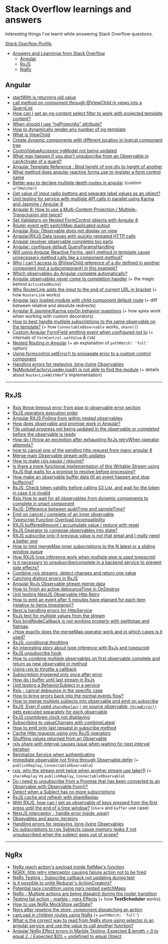 # Stack Overflow learnings and answers

Interesting things I've learnt while answering Stack Overflow questions.

*[Stack Overflow Profile](https://stackoverflow.com/users/9632621/andrei-g%c4%83tej?tab=profile).*

- [Answers and Learnings from Stack Overflow](#answers-and-learnings-from-stack-overflow)
  - [Angular](#angular)
  - [RxJS](#rxjs)
  - [NgRx](#ngrx)

## Angular

* [startWith is returning old value](https://stackoverflow.com/a/57607344/9632621)
* [call method on component through @ViewChild in views into a QueryList](https://stackoverflow.com/a/57516972/9632621)
* [How can I get an ng-content select filter to work with projected template content?](https://stackoverflow.com/a/57822471/9632621)
* [When should I use “ngProjectAs” attribute?](https://stackoverflow.com/a/58574420/9632621)
* [How to dynamically render any number of ng-template](https://stackoverflow.com/a/58866130/9632621)
* [What is ViewChild](https://stackoverflow.com/a/58859787/9632621)
* [Create dynamic components with different location in logical component tree](https://stackoverflow.com/a/58688619/9632621)
* [ControlValueAccessor ngModel not being updated](https://stackoverflow.com/a/59717930/9632621)
* [What may happen if you don't unsubscribe from an Observable in canActivate of a guard?](https://stackoverflow.com/a/59610864/9632621)
* [Angular Template Reference : Bind height of one div to height of another](https://stackoverflow.com/a/59600020/9632621)
* [What method does angular reactive forms use to register a form control name](https://stackoverflow.com/a/59334476/9632621)
* [Better way to declare multiple depth routes in angular](https://stackoverflow.com/a/59009478/9632621) (custom `urlMatcher`)
* [Get value of input radio buttons and separate label values as an object?](https://stackoverflow.com/a/59850077/9632621)
* [Unit testing for service with multiple API calls in parallel using Karma and Jasmine / Angular 8](https://stackoverflow.com/a/59928722/9632621)
* [Angular 8: How to use a Multi-Content-Projection / Multiple-Transclusion slot twice?](https://stackoverflow.com/a/60906231/9632621)
* [Set Validators on Nested FormControl objects with Angular 8](https://stackoverflow.com/a/59974885/9632621)
* [Router event with switchMap duplicated output](https://stackoverflow.com/a/61257762/9632621)
* [Angular Rxjs: Observable does not display on view](https://stackoverflow.com/a/61772025/9632621)
* [Angular/RXJS Data issues with quickly repeated HTTP calls](https://stackoverflow.com/a/61771265/9632621)
* [Angular resolver observable completes too early](https://stackoverflow.com/a/62118446/9632621)
* [Angular: configure default QueryParamsHandling](https://stackoverflow.com/a/62087769/9632621)
* [Will using Angular Reactive Forms .get() method in template cause unnecessary method calls like a component method?](https://stackoverflow.com/a/62038649/9632621)
* [Why I can't access to @ViewChild reference of a div defined in another component (not a subcomponent) in this example?](https://stackoverflow.com/a/61897182/9632621)
* [Which observables do Angular complete automatically?](https://stackoverflow.com/a/62166851/9632621)
* [Angular observables never come to completion handler](https://stackoverflow.com/a/62259184/9632621) (+ the magic behind `ActivatedRoute`)
* [Why RouterLink adds the input to the end of current URL in bracket](https://stackoverflow.com/a/62607924/9632621) (+ how `RouterLink` works)
* [Angular lazy loaded module with child component default route](https://stackoverflow.com/a/62739986/9632621) (+ diff between relative and absolute redirects)
* [Angular 8 Jasmine/Karma spyOn behavior questions](https://stackoverflow.com/a/62811473/9632621) (+ how spies work when working with custom decorators)
* [How to best handle multiple subscriptions to the same observable on the template?](https://stackoverflow.com/a/62829161/9632621) (+ how `ConnectableObservable` works, `share()`)
* [Custom Angular FormField emitting event when configured not to](https://stackoverflow.com/a/62770069/9632621) (+ internals of `FormControl.setValue` & `CVA`)
* [Nested Routing in Angular](https://stackoverflow.com/a/62854244/9632621) (+ an explanation of `pathMatch: 'full'` option)
* [Using formcontrol.setError() to propagate error to a custom control component](https://stackoverflow.com/questions/63078764/using-formcontrol-seterror-to-propagate-error-to-a-custom-control-component/63079391?noredirect=1#comment111589469_63079391)
* [Handling errors for replaying, long-living Observables](https://stackoverflow.com/a/63308687/9632621)
* [NgModuleFactoryLoader.load() is not able to find the module](https://stackoverflow.com/a/63409187/9632621) (+ details about `RouterLinkWithRef`'s implementation)

---

## RxJS

* [Rxjs throw timeout error from pipe to observable error section](https://stackoverflow.com/a/57717689/9632621)
* [RxJS operators execution order](https://stackoverflow.com/a/58635055/9632621)
* [Angular RXJS Polling from within nested observables](https://stackoverflow.com/a/59811302/9632621)
* [How does observable and promise work in Angular?](https://stackoverflow.com/a/59542933/9632621)
* [File upload progress not being updated in the observable or completed before the observable is ready](https://stackoverflow.com/a/60967053/9632621)
* [How do I throw an exception after exhausting RxJs retryWhen operator attempts?](https://stackoverflow.com/a/60907538/9632621)
* [how to cancel one of the pending http request from many angular 8](https://stackoverflow.com/a/60894517/9632621)
* [Merge main Observable stream with updates](https://stackoverflow.com/a/60782310/9632621)
* [How to make rxjs pause / resume?](https://stackoverflow.com/a/60327351/9632621)
* [Is there a more functional implementation of this Writable Stream using RxJS that waits for a promise to resolve before processing?](https://stackoverflow.com/a/59876783/9632621)
* [How make an observable buffer data till an event happen and stop buffering?](https://stackoverflow.com/a/61640336/9632621)
* [RxJS: Check token validity before calling S3 List, and wait for the token in case it is invalid](https://stackoverflow.com/a/61610470/9632621)
* [Rxjs How to wait for all observables from dynamic components to complete in smart component](https://stackoverflow.com/a/61590410/9632621)
* [RxJS: Difference between auditTime and sampleTime?](https://stackoverflow.com/a/61569731/9632621)
* [Emit on cancel / complete of an inner observable](https://stackoverflow.com/a/61424614/9632621)
* [Typescript Function Overload Incompatibility](https://stackoverflow.com/a/61475316/9632621)
* [RXJS bufferedAmount / accumulate value / reduce with reset](https://stackoverflow.com/a/61468051/9632621)
* [RxJS Operator to compose observables into state?](https://stackoverflow.com/a/61437980/9632621)
* [RXJS subscribe only if previous value is not that great and I really need a better one](https://stackoverflow.com/a/61325784/9632621)
* [How to limit mergeMap inner subscriptions to the N latest or a sliding window queue](https://stackoverflow.com/a/61341294/9632621)
* [How RXJS type inference work when multiple pipe is used typescript](https://stackoverflow.com/a/61205100/9632621)
* [Is it necessary to unsubscribe/complete in a backend service to prevent side effects?](https://stackoverflow.com/a/61126488/9632621)
* [Combine rxjs streams, detect changes and return one value](https://stackoverflow.com/a/61082842/9632621)
* [Catching distinct errors in RxJS](https://stackoverflow.com/a/60997776/9632621)
* [Angular RxJs Observable stream merge data](https://stackoverflow.com/a/61824856/9632621)
* [How to finish an active debounceTime in OnDestroy](https://stackoverflow.com/a/61814654/9632621)
* [Unit testing NestJS Observable Http Retry](https://stackoverflow.com/a/61790455/9632621)
* [How to emit an event after 5 minutes have elapsed for each item (relative to items timestamp)?](https://stackoverflow.com/a/61797217/9632621)
* [Nest.js handling errors for HttpService](https://stackoverflow.com/a/61744692/9632621)
* [RxJs test for multiple values from the stream](https://stackoverflow.com/a/61733372/9632621)
* [Rxjs bindNodeCallback is not working properly with swithmap and flatmap](https://stackoverflow.com/a/61728226/9632621)
* [¿How exactly does the mergeMap operator work and in which cases is it used?](https://stackoverflow.com/a/61656247/9632621)
* [RxJS: conditional throttling](https://stackoverflow.com/a/61837535/9632621)
* [An interesting story about type inference with RxJs and typescript](https://stackoverflow.com/a/62059027/9632621)
* [RxJS unsubscribe hook](https://stackoverflow.com/a/62052529/9632621)
* [How to combine multiple observables on first observable complete and return as new observable in method](https://stackoverflow.com/a/62037510/9632621)
* [Using rxjs to throttle a callback](https://stackoverflow.com/a/62037167/9632621)
* [Subscription triggered only once after error](https://stackoverflow.com/a/62036694/9632621)
* [How do I buffer until last stream in RxJs](https://stackoverflow.com/a/61970971/9632621)
* [Unit testing a BehaviorSubject in a service](https://stackoverflow.com/a/61958692/9632621)
* [Rxjs - cancel debounce in the specific case](https://stackoverflow.com/a/61940464/9632621)
* [How to bring errors back into the normal events flow?](https://stackoverflow.com/a/61940305/9632621)
* [How to merge multiple subjects into observable and emit on subscribe](https://stackoverflow.com/a/61918602/9632621)
* [RxJS: Even if used `shareReplay()` on source observable, `throwError()` gets executed separately for each observable](https://stackoverflow.com/a/61889323/9632621)
* [RxJS countdown clock not displaying](https://stackoverflow.com/a/61865134/9632621)
* [Subscribing to valueChanges with combineLatest](https://stackoverflow.com/a/61874922/9632621)
* [How to emit only last request in subscribe method](https://stackoverflow.com/a/62158099/9632621)
* [Cache Http requests using only RxJS operators](https://stackoverflow.com/a/62167779/9632621)
* [Shuffling values returned from an Observable](https://stackoverflow.com/a/62178274/9632621)
* [rxjs share with interval causes issue when waiting for next interval iteration](https://stackoverflow.com/a/62243470/9632621)
* [Reinitialize Service when authenticating](https://stackoverflow.com/a/62345337/9632621)
* [Immediate observable not firing through Observable.defer](https://stackoverflow.com/a/62422444/9632621) (+ `publishReplay`, `ConnectableObservable`)
* [rxjs: why the stream emit twice when another stream use take(1)](https://stackoverflow.com/a/62657611/9632621) (+ `shareReplay` vs `publishReplay`, `ConnectableObservable`)
* [Do i need to unsubscribe from a Promise that has been converted to an Observable with Observable.from()?](https://stackoverflow.com/a/62684636/9632621)
* [Detect when a Subject has no more subscriptions](https://stackoverflow.com/a/62580184/9632621)
* [RxJS cache and refresh with shareReplay](https://stackoverflow.com/a/62636142/9632621)
* [With RXJS, how can I get an observable of keys pressed from the first press until the end of a time window?](https://stackoverflow.com/questions/63090683/with-rxjs-how-can-i-get-an-observable-of-keys-pressed-from-the-first-press-unti/63091173#63091173) (`share` and `buffer` use case)
* [NestJS interceptor - handle error inside .pipe()](https://stackoverflow.com/questions/63038134/nestjs-interceptor-handle-error-inside-pipe/63042489#63042489)
* [Obsevables and async iterators](https://stackoverflow.com/a/62313389/9632621)
* [Handling errors for replaying, long-living Observables](https://stackoverflow.com/a/63308687/9632621)
* [Do subscriptions to rxjs Subjects cause memory leaks if not unsubscribed when the subject goes out of scope?](https://stackoverflow.com/a/63258734/9632621)

---

## NgRx

* [NgRx reach action's payload inside flatMap's function](https://stackoverflow.com/a/59659407/9632621)
* [NGRX: http retry interceptor causing failure action not to be fired](https://stackoverflow.com/a/60913999/9632621)
* [NgRx Testing - Subscribe callback not updating during test](https://stackoverflow.com/a/61687625/9632621)
* [Is it possible to unite Reducer's ActionCreators?](https://stackoverflow.com/a/61403038/9632621)
* [Potential race condition using ngrx nested switchMaps](https://stackoverflow.com/a/61275072/9632621)
* [NgRx - Multiple actions are being dispatch during the router transition](https://stackoverflow.com/a/61246909/9632621)
* [Testing fail action - marble - ngrx Effects](https://stackoverflow.com/a/61663899/9632621) (+ how **TestScheduler** works)
* [How to use NgRx MockStore setState?](https://stackoverflow.com/a/61699758/9632621)
* [Ngrx after reseting the store, component dispatching an action](https://stackoverflow.com/a/61696539/9632621)
* [canLoad in children routes using NgRx](https://stackoverflow.com/a/61849336/9632621) (+ `pathMatch: 'full'`)
* [What is the correct way to read from NgRx store using selector in an angular service and use the value to call another function?](https://stackoverflow.com/a/62228750/9632621)
* [Angular NgRx Effect errors in Marble Testing: Expected $.length = 0 to equal 2. / Expected $[0] = undefined to equal Object](https://stackoverflow.com/a/62308683/9632621)
